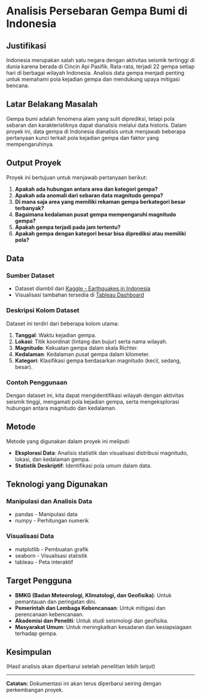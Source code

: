 # Analisis Persebaran Gempa Bumi di Indonesia

## Justifikasi
Indonesia merupakan salah satu negara dengan aktivitas seismik tertinggi di dunia karena berada di Cincin Api Pasifik. Rata-rata, terjadi 22 gempa setiap hari di berbagai wilayah Indonesia. Analisis data gempa menjadi penting untuk memahami pola kejadian gempa dan mendukung upaya mitigasi bencana.

## Latar Belakang Masalah
Gempa bumi adalah fenomena alam yang sulit diprediksi, tetapi pola sebaran dan karakteristiknya dapat dianalisis melalui data historis. Dalam proyek ini, data gempa di Indonesia dianalisis untuk menjawab beberapa pertanyaan kunci terkait pola kejadian gempa dan faktor yang mempengaruhinya.

## Output Proyek
Proyek ini bertujuan untuk menjawab pertanyaan berikut:
1. **Apakah ada hubungan antara area dan kategori gempa?**
2. **Apakah ada anomali dari sebaran data magnitudo gempa?**
3. **Di mana saja area yang memiliki rekaman gempa berkategori besar terbanyak?**
4. **Bagaimana kedalaman pusat gempa mempengaruhi magnitudo gempa?**
5. **Apakah gempa terjadi pada jam tertentu?**
6. **Apakah gempa dengan kategori besar bisa diprediksi atau memiliki pola?**

## Data
### Sumber Dataset
- Dataset diambil dari [Kaggle - Earthquakes in Indonesia](https://www.kaggle.com/datasets/kekavigi/earthquakes-in-indonesia)
- Visualisasi tambahan tersedia di [Tableau Dashboard](https://public.tableau.com/app/profile/jabaris.maulana/viz/h8dsft_Milestone1_alan/PERSEBARANDATAGEMPA?publish=yes)

### Deskripsi Kolom Dataset
Dataset ini terdiri dari beberapa kolom utama:
1. **Tanggal**: Waktu kejadian gempa.
2. **Lokasi**: Titik koordinat (lintang dan bujur) serta nama wilayah.
3. **Magnitudo**: Kekuatan gempa dalam skala Richter.
4. **Kedalaman**: Kedalaman pusat gempa dalam kilometer.
5. **Kategori**: Klasifikasi gempa berdasarkan magnitudo (kecil, sedang, besar).

### Contoh Penggunaan
Dengan dataset ini, kita dapat mengidentifikasi wilayah dengan aktivitas seismik tinggi, mengamati pola kejadian gempa, serta mengeksplorasi hubungan antara magnitudo dan kedalaman.

## Metode
Metode yang digunakan dalam proyek ini meliputi:
- **Eksplorasi Data**: Analisis statistik dan visualisasi distribusi magnitudo, lokasi, dan kedalaman gempa.
- **Statistik Deskriptif**: Identifikasi pola umum dalam data.

## Teknologi yang Digunakan
### Manipulasi dan Analisis Data
- pandas - Manipulasi data
- numpy - Perhitungan numerik

### Visualisasi Data
- matplotlib - Pembuatan grafik
- seaborn - Visualisasi statistik
- tableau - Peta interaktif

## Target Pengguna
- **BMKG (Badan Meteorologi, Klimatologi, dan Geofisika)**: Untuk pemantauan dan peringatan dini.
- **Pemerintah dan Lembaga Kebencanaan**: Untuk mitigasi dan perencanaan kebencanaan.
- **Akademisi dan Peneliti**: Untuk studi seismologi dan geofisika.
- **Masyarakat Umum**: Untuk meningkatkan kesadaran dan kesiapsiagaan terhadap gempa.

## Kesimpulan
(Hasil analisis akan diperbarui setelah penelitian lebih lanjut)

---
**Catatan:** Dokumentasi ini akan terus diperbarui seiring dengan perkembangan proyek.